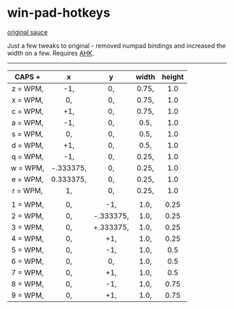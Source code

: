 # win-pad-hotkeys
[original sauce](https://autohotkey.com/board/topic/19990-windowpad-window-moving-tool/)

Just a few tweaks to original - removed numpad bindings and increased the width on a few. Requires [AHK](http://ahkscript.org/).

---

|  CAPS +   |      x      |     y    |width|height|
|:---------:|:-----------:|:--------:|:---:|:----:|
|z = WPM,   |-1,          |0,        |0.75,| 1.0  |
|x = WPM,   | 0,          |0,        |0.75,| 1.0  |
|c = WPM,   |+1,          |0,        |0.75,| 1.0  |
|a = WPM,   |-1,          |0,        |0.5, | 1.0  |
|s = WPM,   | 0,          |0,        |0.5, | 1.0  |
|d = WPM,   |+1,          |0,        |0.5, | 1.0  |
|q = WPM,   |-1,          |0,        |0.25,| 1.0  |
|w = WPM,   |-.333375,    |0,        |0.25,| 1.0  |
|e = WPM,   |0.333375,    |0,        |0.25,| 1.0  |
|r = WPM,   |1,           |0,        |0.25,| 1.0  |
|           |             |          |     |      |
|1 = WPM,   | 0,          |-1,       |1.0, | 0.25 |	
|2 = WPM, 	|0,           |-.333375, |1.0, | 0.25 |			
|3 = WPM, 	|0,           |+.333375, |1.0, | 0.25 |		
|4 = WPM, 	|0,           |+1,       |1.0, | 0.25 |		
|5 = WPM, 	|0,           |-1,       |1.0, | 0.5  |		
|6 = WPM, 	|0,           | 0,       |1.0, | 0.5  |		
|7 = WPM, 	|0,           |+1,       |1.0, | 0.5  |			
|8 = WPM, 	|0,           |-1,       |1.0, | 0.75 |		
|9 = WPM, 	|0,           |+1,       |1.0, | 0.75 |	


